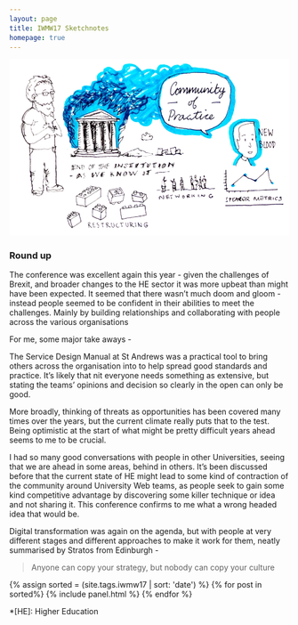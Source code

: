 ```yaml
---
layout: page
title: IWMW17 Sketchnotes
homepage: true
---
```



<img src="/images/iwmw17/iwmw17-intro.png" />

### Round up

The conference was excellent again this year - given the challenges of Brexit, and broader changes to the HE sector it was more upbeat than might have been expected. It seemed that there wasn’t much doom and gloom - instead people seemed to be confident in their abilities to meet the challenges. Mainly by building relationships and collaborating with people across the various organisations

For me, some major take aways -

The Service Design Manual at St Andrews was a practical tool to bring others across the organisation into to help spread good standards and practice. It’s likely that nit everyone needs something as extensive, but stating the teams’ opinions and decision so clearly in the open can only be good.

More broadly, thinking of threats as opportunities has been covered many times over the years, but the current climate really puts that to the test. Being optimistic at the start of what might be pretty difficult years ahead seems to me to be crucial.

I had so many good conversations with people in other Universities, seeing that we are ahead in some areas, behind in others. It’s been discussed before  that the current state of HE might lead to some kind of contraction of the community around University Web teams, as people seek to gain some kind competitive advantage by discovering some killer technique or idea and not sharing it. This conference confirms to me what a wrong headed idea that would be.

Digital transformation was again on the agenda, but with people at very different stages and different approaches to make it work for them, neatly summarised by Stratos from Edinburgh -

> Anyone can copy your strategy, but nobody can copy your culture


<section>
  {% assign sorted = (site.tags.iwmw17 | sort: 'date') %}
	{% for post in sorted%}
	{% include panel.html %}
	{% endfor %}

</section>


*[HE]: Higher Education
